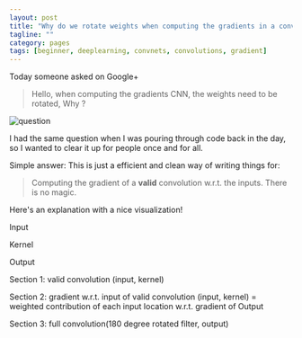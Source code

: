 ```yaml
---
layout: post
title: "Why do we rotate weights when computing the gradients in a convolution layer of a convolution network?"
tagline: ""
category: pages
tags: [beginner, deeplearning, convnets, convolutions, gradient]
---
```


Today someone asked on Google+

> Hello, when computing the gradients CNN,  the weights need to be rotated, Why ? 

![question](http://soumith.ch/ex/assets/post1/question.png "Question")


I had the same question when I was pouring through code back in the day, so I wanted to clear it up for people once and for all.

Simple answer: 
This is just a efficient and clean way of writing things for:
> Computing the gradient of a **valid** convolution w.r.t. the inputs.
There is no magic.

Here's an explanation with a nice visualization!

Input

Kernel

Output



Section 1: valid convolution (input, kernel)


Section 2: gradient w.r.t. input of valid convolution (input, kernel) = weighted contribution of each input location w.r.t. gradient of Output


Section 3: full convolution(180 degree rotated filter, output)




